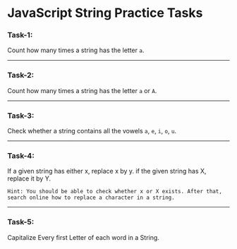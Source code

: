 # JavaScript String Practice Tasks

### Task-1: 
Count how many times a string has the letter `a`.

---
### Task-2: 
Count how many times a string has the letter `a` or `A`.

---

### Task-3: 

Check whether a string contains all the vowels `a`, `e`, `i`, `o`, `u`.

---

### Task-4: 
If a given string has either x, replace x by y. if the given string has X, replace it by Y.

    Hint: You should be able to check whether x or X exists. After that, search online how to replace a character in a string.

---
### Task-5:
Capitalize Every first Letter of each word in a String.
